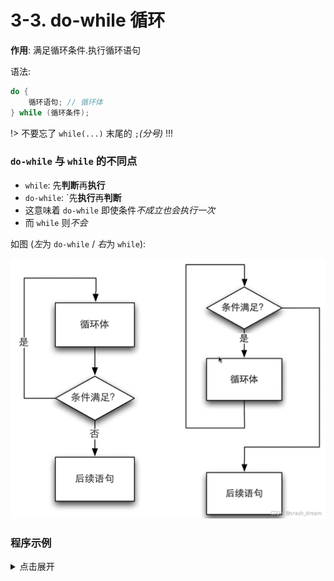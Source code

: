 # 3-3. do-while 循环

**作用**: 满足循环条件.执行循环语句

语法:

```cpp
do {
    循环语句; // 循环体
} while (循环条件);
```

!> 不要忘了 `while(...)` 末尾的 `;`*(分号)* !!!

### `do-while` 与 `while` 的不同点

- `while`: 先**判断**再**执行**
- `do-while`: `先**执行**再**判断**
- 这意味着 `do-while` 即使条件*不成立也会执行一次*
- 而 `while` 则*不会*

如图 (*左*为 `do-while` / *右*为 `while`):

![1-do-while-compare](3-img/1-do-while-compare.png)

### 程序示例

<details>
<summary>点击展开</summary>

```cpp
#include <iostream>
using namespace std;

int main() {
    // 显示数字 1 ~ 100
    int n = 1;
    do {
        cout << n << endl;
        n++;
    } while (n <= 100);
    return 0;
}
```

```output

```

</details>